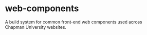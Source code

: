 web-components
==============

A build system for common front-end web components used across Chapman University websites.
